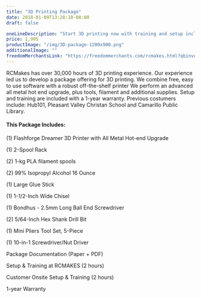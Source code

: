 ```yaml
---
title: "3D Printing Package"
date: 2018-01-09T13:28:10-08:00
draft: false

oneLineDescription: "Start 3D printing now with training and setup included"
price: 1,995
productImage: "/img/3D-package-1200x900.png"
additionalImage: ""
freedomMerchantsLink: "https://freedommerchants.com/rcmakes.html?qbinvoice=true&invoicenum=------&amt=1995&desc=3D%20Printing%20Package"
---
```

RCMakes has over 30,000 hours of 3D printing experience. Our experience led us to develop a package offering for 3D printing. We combine free, easy to use software with a robust off-the-shelf printer We perform an advanced all metal hot end upgrade, plus tools, filament and additional supplies. Setup and training are included with a 1-year warranty. Previous costumers include: Hub101, Pleasant Valley Christan School and Camarillo Public Library.



#### This Package Includes:
(1) Flashforge Dreamer 3D Printer with All Metal Hot-end Upgrade

(1) 2-Spool Rack

(2) 1-kg PLA filament spools

(2) 99% Isopropyl Alcohol 16 Ounce

(1) Large Glue Stick

(1) 1-1/2-Inch Wide Chisel

(1) Bondhus - 2.5mm Long Ball End Screwdriver

(2) 5/64-Inch Hex Shank Drill Bit

(1) Mini Pliers Tool Set, 5-Piece

(1) 10-in-1 Screwdriver/Nut Driver

Package Documentation (Paper + PDF)

Setup & Training at RCMAKES (2 hours)

Customer Onsite Setup & Training (2 hours)

1-year Warranty
